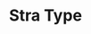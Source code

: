 ---
title: Stra Type
year: 2022-11-01
img: '@assets/projects/stratype.webp'
url: https://stratype.io
tags: Web App
---